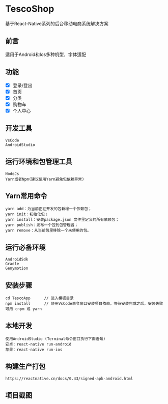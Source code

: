 # TescoShop #
基于React-Native系列的后台移动电商系统解决方案

## 前言 ##
适用于Android和Ios多种机型，字体适配

## 功能 ##
- [x] 登录/登出
- [x] 首页
- [x] 分类
- [x] 购物车
- [x] 个人中心

## 开发工具 ##

    VsCode
    AndroidStudio

## 运行环境和包管理工具 ##

    NodeJs
    Yarn或者Npm(建议使用Yarn避免包依赖异常)

## Yarn常用命令 ##

    yarn add：为当前正在开发的包新增一个依赖包；
    yarn init：初始化包；
    yarn install：安装package.json 文件里定义的所有依赖包；
    yarn publish：发布一个包到包管理器；
    yarn remove：从当前包里移除一个未使用的包。

## 运行必备环境 ##

    AndroidSdk
    Gradle
    Genymotion

## 安装步骤 ##

	cd TescoApp      // 进入模板目录
	npm install      // 使用VsCode命令窗口安装项目依赖，等待安装完成之后，安装失败可用 cnpm 或 yarn

## 本地开发 ##

    使用AndroidStudio (Terminal命令窗口执行下面语句)
	安卓：react-native run-android  
    苹果：react-native run-ios

## 构建生产打包 ##

	https://reactnative.cn/docs/0.43/signed-apk-android.html

## 项目截图 ##
